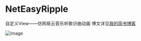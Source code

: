 # NetEasyRipple
自定义View——仿网易云音乐听歌识曲动画
博文详见[我的简书博客](http://www.jianshu.com/p/2d0db990f4d7)

![image](https://github.com/brucevanfdm/NetEasyRipple/blob/master/app/art/ripple2.gif)

